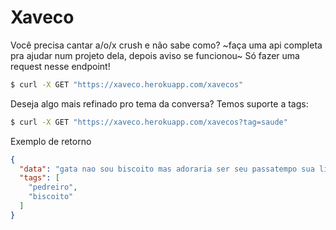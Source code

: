 # Xaveco

Você precisa cantar a/o/x crush e não sabe como? ~faça uma api completa pra ajudar num projeto dela, depois aviso se funcionou~ Só fazer uma request nesse endpoint!


```sh
$ curl -X GET "https://xaveco.herokuapp.com/xavecos"
```

Deseja algo mais refinado pro tema da conversa? Temos suporte a tags:

```sh
$ curl -X GET "https://xaveco.herokuapp.com/xavecos?tag=saude"
```

Exemplo de retorno

```json
{
  "data": "gata nao sou biscoito mas adoraria ser seu passatempo sua linda",
  "tags": [
    "pedreiro",
    "biscoito"
  ]
}
```